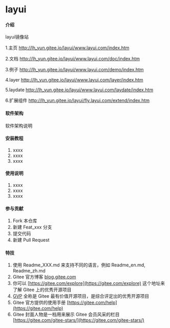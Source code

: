 # layui

#### 介绍
layui镜像站

1.主页
http://lh_yun.gitee.io/layui/www.layui.com/index.htm

2.文档
http://lh_yun.gitee.io/layui/www.layui.com/doc/index.htm

3.例子
http://lh_yun.gitee.io/layui/www.layui.com/demo/index.htm

4.layer
http://lh_yun.gitee.io/layui/www.layui.com/layer/index.htm

5.laydate
http://lh_yun.gitee.io/layui/www.layui.com/laydate/index.htm

6.扩展组件
http://lh_yun.gitee.io/layui/fly.layui.com/extend/index.htm

#### 软件架构
软件架构说明


#### 安装教程

1.  xxxx
2.  xxxx
3.  xxxx

#### 使用说明

1.  xxxx
2.  xxxx
3.  xxxx

#### 参与贡献

1.  Fork 本仓库
2.  新建 Feat_xxx 分支
3.  提交代码
4.  新建 Pull Request


#### 特技

1.  使用 Readme\_XXX.md 来支持不同的语言，例如 Readme\_en.md, Readme\_zh.md
2.  Gitee 官方博客 [blog.gitee.com](https://blog.gitee.com)
3.  你可以 [https://gitee.com/explore](https://gitee.com/explore) 这个地址来了解 Gitee 上的优秀开源项目
4.  [GVP](https://gitee.com/gvp) 全称是 Gitee 最有价值开源项目，是综合评定出的优秀开源项目
5.  Gitee 官方提供的使用手册 [https://gitee.com/help](https://gitee.com/help)
6.  Gitee 封面人物是一档用来展示 Gitee 会员风采的栏目 [https://gitee.com/gitee-stars/](https://gitee.com/gitee-stars/)
